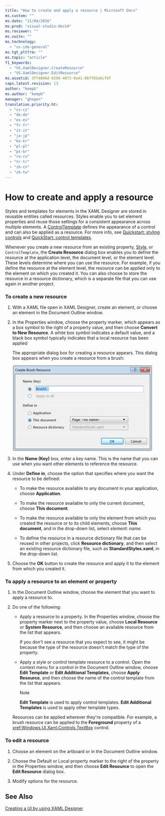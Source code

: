 ```yaml
---
title: "How to create and apply a resource | Microsoft Docs"
ms.custom: ""
ms.date: "11/04/2016"
ms.prod: "visual-studio-dev14"
ms.reviewer: ""
ms.suite: ""
ms.technology: 
  - "vs-ide-general"
ms.tgt_pltfrm: ""
ms.topic: "article"
f1_keywords: 
  - "VS.XamlDesigner.CreateResource"
  - "VS.XamlDesigner.EditResource"
ms.assetid: 3ff4006d-659d-4073-9a41-06ff85e6cfdf
caps.latest.revision: 13
author: "kempb"
ms.author: "kempb"
manager: "ghogen"
translation.priority.ht: 
  - "cs-cz"
  - "de-de"
  - "es-es"
  - "fr-fr"
  - "it-it"
  - "ja-jp"
  - "ko-kr"
  - "pl-pl"
  - "pt-br"
  - "ru-ru"
  - "tr-tr"
  - "zh-cn"
  - "zh-tw"
---
```

# How to create and apply a resource
Styles and templates for elements in the XAML Designer are stored in reusable entities called resources. Styles enable you to set element properties and reuse those settings for a consistent appearance across multiple elements. A [ControlTemplate](http://msdn.microsoft.com/library/windows/apps/windows.ui.xaml.controls.controltemplate.aspx) defines the appearance of a control and can also be applied as a resource. For more info, see [Quickstart: styling controls](http://go.microsoft.com/fwlink/?LinkID=248239) and [QuickStart: control templates](http://go.microsoft.com/fwlink/?LinkID=247982).  
  
 Whenever you create a new resource from an existing property, [Style](http://msdn.microsoft.com/library/windows/apps/windows.ui.xaml.style.aspx), or `ControlTemplate`, the **Create Resource** dialog box enables you to define the resource at the application level, the document level, or the element level. These levels determine where you can use the resource. For example, if you define the resource at the element level, the resource can be applied only to the element on which you created it. You can also choose to store the resource in a resource dictionary, which is a separate file that you can use again in another project.  
  
### To create a new resource  
  
1.  With a XAML file open in XAML Designer, create an element, or choose an element in the Document Outline window.  
  
2.  In the Properties window, choose the property marker, which appears as a box symbol to the right of a property value, and then choose **Convert to New Resource**. A white box symbol indicates a default value, and a black box symbol typically indicates that a local resource has been applied  
  
     The appropriate dialog box for creating a resource appears. This dialog box appears when you create a resource from a brush:  
  
     ![Create Resource Dialog Box](../designers/media/xaml_create_resource.png "xaml_create_resource")  
  
3.  In the **Name (Key)** box, enter a key name. This is the name that you can use when you want other elements to reference the resource.  
  
4.  Under **Define in**, choose the option that specifies where you want the resource to be defined:  
  
    -   To make the resource available to any document in your application, choose **Application**.  
  
    -   To make the resource available to only the current document, choose **This document**.  
  
    -   To make the resource available to only the element from which you created the resource or to its child elements, choose **This document**, and in the drop-down list, select *element*: *name*.  
  
    -   To define the resource in a resource dictionary file that can be reused in other projects, click **Resource dictionary**, and then select an existing resource dictionary file, such as **StandardStyles.xaml**, in the drop-down list.  
  
5.  Choose the **OK** button to create the resource and apply it to the element from which you created it.  
  
### To apply a resource to an element or property  
  
1.  In the Document Outline window, choose the element that you want to apply a resource to.  
  
2.  Do one of the following:  
  
    -   Apply a resource to a property. In the Properties window, choose the property marker next to the property value, choose **Local Resource** or **System Resource**, and then choose an available resource from the list that appears.  
  
         If you don't see a resource that you expect to see, it might be because the type of the resource doesn’t match the type of the property.  
  
    -   Apply a style or control template resource to a control. Open the context menu for a control in the Document Outline window, choose **Edit Template** or **Edit Additional Templates**, choose **Apply Resource**, and then choose the name of the control template from the list that appears.  
  
        > [!NOTE]
        >  **Edit Template** is used to apply control templates. **Edit Additional Templates** is used to apply other template types.  
  
     Resources can be applied wherever they're compatible. For example, a brush resource can be applied to the **Foreground** property of a <xref:Windows.UI.Xaml.Controls.TextBox> control.  
  
### To edit a resource  
  
1.  Choose an element on the artboard or in the Document Outline window.  
  
2.  Choose the Default or Local property marker to the right of the property in the Properties window, and then choose **Edit Resource** to open the **Edit Resource** dialog box.  
  
3.  Modify options for the resource.  
  
## See Also  
 [Creating a UI by using XAML Designer](../designers/creating-a-ui-by-using-xaml-designer-in-visual-studio.md)